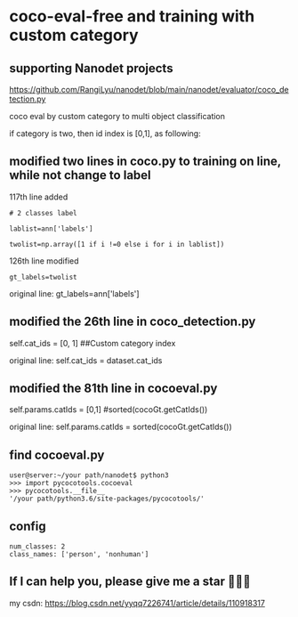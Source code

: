 # coco-eval-free and training with custom category 
## supporting Nanodet projects
https://github.com/RangiLyu/nanodet/blob/main/nanodet/evaluator/coco_detection.py

coco eval by custom category to multi object classification

if category is two, then id index is [0,1], as following:
## modified two lines in coco.py to training on line, while not change to label
117th line added

    # 2 classes label
        
    lablist=ann['labels']
        
    twolist=np.array([1 if i !=0 else i for i in lablist])
        
126th line modified

    gt_labels=twolist
        
original line: gt_labels=ann['labels']
## modified the 26th line in coco_detection.py
self.cat_ids = [0, 1] ##Custom category index

original line: self.cat_ids = dataset.cat_ids
## modified the 81th line in cocoeval.py
self.params.catIds = [0,1] #sorted(cocoGt.getCatIds())

original line: self.params.catIds = sorted(cocoGt.getCatIds())

## find cocoeval.py
    user@server:~/your path/nanodet$ python3
    >>> import pycocotools.cocoeval
    >>> pycocotools.__file__
    '/your path/python3.6/site-packages/pycocotools/'
## config
    num_classes: 2
    class_names: ['person', 'nonhuman']
## If I can help you, please give me a star :star2::star2::star2:
my csdn: https://blog.csdn.net/yyqq7226741/article/details/110918317
